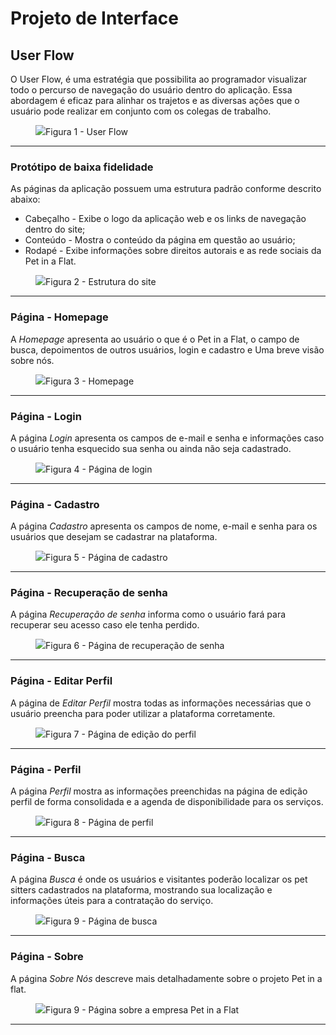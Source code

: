 
# Projeto de Interface

## User Flow

O User Flow, é uma estratégia que possibilita ao programador visualizar todo o percurso de navegação do usuário dentro do aplicação. Essa abordagem é eficaz para alinhar os trajetos e as diversas ações que o usuário pode realizar em conjunto com os colegas de trabalho.

<figure> 
  <img src="https://github.com/ICEI-PUC-Minas-PMV-ADS/pmv-ads-2024-1-e1-proj-web-t4-pmv-ads-2024-1-e1-proj-pet/blob/c05617535be04ba26cd898b883b7704fea3f0a10/documentos/img/PetInaFlat-UserFlow.png"
    <figcaption>Figura 1 - User Flow
</figure> 
<hr>


### Protótipo de baixa fidelidade

As páginas da aplicação possuem uma estrutura padrão conforme descrito abaixo:
<ul>
  <li>Cabeçalho - Exibe o logo da aplicação web e os links de navegação dentro do site;</li>
  <li>Conteúdo - Mostra o conteúdo da página em questão ao usuário;</li>
  <li>Rodapé - Exibe informações sobre direitos autorais e as rede sociais da Pet in a Flat.</li>
</ul>

 <figure> 
  <img src="https://github.com/ICEI-PUC-Minas-PMV-ADS/pmv-ads-2024-1-e1-proj-web-t4-pmv-ads-2024-1-e1-proj-pet/blob/fca5ed75ff7beaad99bc2f5cbec4694ce5aebcbd/documentos/img/PetinaFlat-ModeloBaixaFidelidade.png"
    <figcaption>Figura 2 - Estrutura do site
</figure> 
<hr>

### Página - Homepage
A _Homepage_ apresenta ao usuário o que é o Pet in a Flat, o campo de busca, depoimentos de outros usuários, login e cadastro e Uma breve visão sobre nós.

<figure> 
  <img src="https://github.com/ICEI-PUC-Minas-PMV-ADS/pmv-ads-2024-1-e1-proj-web-t4-pmv-ads-2024-1-e1-proj-pet/blob/fca5ed75ff7beaad99bc2f5cbec4694ce5aebcbd/documentos/img/PetinaFlat-HomePage.png"
    <figcaption>Figura 3 - Homepage
</figure> 
<hr>

### Página - Login
A página _Login_ apresenta os campos de e-mail e senha e informações caso o usuário tenha esquecido sua senha ou ainda não seja cadastrado.

<figure> 
  <img src="https://github.com/ICEI-PUC-Minas-PMV-ADS/pmv-ads-2024-1-e1-proj-web-t4-pmv-ads-2024-1-e1-proj-pet/blob/fca5ed75ff7beaad99bc2f5cbec4694ce5aebcbd/documentos/img/PetinaFlat-P%C3%A1ginadeLogin.png"
    <figcaption>Figura 4 - Página de login
</figure> 
<hr>

### Página - Cadastro
A página _Cadastro_ apresenta os campos de nome, e-mail e senha para os usuários que desejam se cadastrar na plataforma.

<figure> 
  <img src="https://github.com/ICEI-PUC-Minas-PMV-ADS/pmv-ads-2024-1-e1-proj-web-t4-pmv-ads-2024-1-e1-proj-pet/blob/fca5ed75ff7beaad99bc2f5cbec4694ce5aebcbd/documentos/img/PetinaFlat-P%C3%A1ginadeCadastro.png"
    <figcaption>Figura 5 - Página de cadastro
</figure> 
<hr>

### Página - Recuperação de senha
A página _Recuperação de senha_ informa como o usuário fará para recuperar seu acesso caso ele tenha perdido.

<figure> 
  <img src="https://github.com/ICEI-PUC-Minas-PMV-ADS/pmv-ads-2024-1-e1-proj-web-t4-pmv-ads-2024-1-e1-proj-pet/blob/fca5ed75ff7beaad99bc2f5cbec4694ce5aebcbd/documentos/img/PetinaFlat-P%C3%A1ginadeRecupera%C3%A7%C3%A3odeSenha.png"
    <figcaption>Figura 6 - Página de recuperação de senha
</figure> 
<hr>

### Página - Editar Perfil
A página de _Editar Perfil_ mostra todas as informações necessárias que o usuário preencha para poder utilizar a plataforma corretamente.

<figure> 
  <img src="https://github.com/ICEI-PUC-Minas-PMV-ADS/pmv-ads-2024-1-e1-proj-web-t4-pmv-ads-2024-1-e1-proj-pet/blob/fca5ed75ff7beaad99bc2f5cbec4694ce5aebcbd/documentos/img/PetinaFlat-P%C3%A1ginadeEditarPerfil.png"
    <figcaption>Figura 7 - Página de edição do perfil
</figure> 
<hr>

### Página - Perfil
A página _Perfil_ mostra as informações preenchidas na página de edição perfil de forma consolidada e a agenda de disponibilidade para os serviços.

<figure> 
  <img src="https://github.com/ICEI-PUC-Minas-PMV-ADS/pmv-ads-2024-1-e1-proj-web-t4-pmv-ads-2024-1-e1-proj-pet/blob/fca5ed75ff7beaad99bc2f5cbec4694ce5aebcbd/documentos/img/PetinaFlat-P%C3%A1ginadePerfil.png"
    <figcaption>Figura 8 - Página de perfil
</figure> 
<hr>

### Página - Busca
A página _Busca_ é onde os usuários e visitantes poderão localizar os pet sitters cadastrados na plataforma, mostrando sua localização e informações úteis para a contratação do serviço.

<figure> 
  <img src="https://github.com/ICEI-PUC-Minas-PMV-ADS/pmv-ads-2024-1-e1-proj-web-t4-pmv-ads-2024-1-e1-proj-pet/blob/fca5ed75ff7beaad99bc2f5cbec4694ce5aebcbd/documentos/img/PetinaFlat-P%C3%A1ginadeBusca.png"
    <figcaption>Figura 9 - Página de busca
</figure> 
<hr>

### Página - Sobre
A página _Sobre Nós_ descreve mais detalhadamente sobre o projeto Pet in a flat.

<figure> 
  <img src="https://github.com/ICEI-PUC-Minas-PMV-ADS/pmv-ads-2024-1-e1-proj-web-t4-pmv-ads-2024-1-e1-proj-pet/blob/fca5ed75ff7beaad99bc2f5cbec4694ce5aebcbd/documentos/img/PetinaFlat-Sobre.png"
    <figcaption>Figura 9 - Página sobre a empresa Pet in a Flat
</figure> 
<hr>
